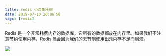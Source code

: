 ```yaml
---
title: redis 小对象压缩
date: 2019-07-10 20:06:58
tags: [redis]
---
```


Redis 是一个非常耗费内存的数据库，它所有的数据都放在内存里。如果我们不注意节约使用内存，Redis 就会因为我们的无节制使用出现内存不足而崩溃。
<escape><!-- more --></escape>

![](/images/redis-ziplist/overview.png)